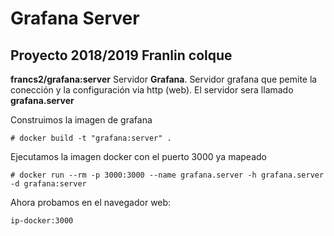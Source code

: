 # Grafana Server 
## Proyecto 2018/2019 Franlin colque

**francs2/grafana:server** Servidor **Grafana**. Servidor grafana que pemite
  la conección y la configuración via http (web). El servidor sera llamado **grafana.server**

Construimos la imagen de grafana 
```
# docker build -t "grafana:server" .
```
Ejecutamos la imagen docker con el puerto 3000 ya mapeado
```
# docker run --rm -p 3000:3000 --name grafana.server -h grafana.server -d grafana:server
```

Ahora probamos en el navegador web:

```
ip-docker:3000
```


